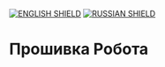 [![ENGLISH SHIELD](https://img.shields.io/badge/-English-08f?style=flat-square)]()
[![RUSSIAN SHIELD](https://img.shields.io/badge/-Русский-444?style=flat-square)](RU_README.md)
# Прошивка Робота
